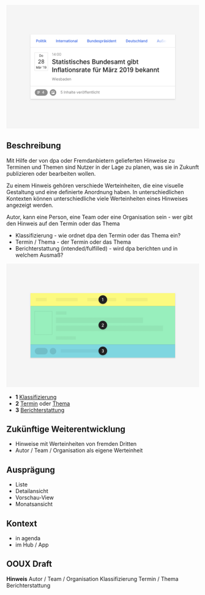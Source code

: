![](./Hinweis.png)

## Beschreibung
Mit Hilfe der von dpa oder Fremdanbietern gelieferten Hinweise zu Terminen und Themen sind Nutzer in der Lage zu planen, was sie in Zukunft publizieren oder bearbeiten wollen.

Zu einem Hinweis gehören verschiede Werteinheiten, die eine visuelle Gestaltung und eine definierte Anordnung haben. In unterschiedlichen Kontexten können unterschiedliche viele Werteinheiten  eines Hinweises angezeigt werden.

Autor, kann eine Person, eine Team oder eine Organisation sein - wer gibt den Hinweis auf den Termin oder das Thema

- Klassifizierung - wie ordnet dpa den Termin oder das Thema ein?
- Termin / Thema - der Termin oder das Thema
- Berichterstattung (intended/fulfilled) - wird dpa berichten und in welchem Ausmaß?

![](./Spezifikation.png)

- **1** [Klassifizierung](../../Werteinheiten/Klassifizierung)  
- **2** [Termin](../../Werteinheiten/Termin) oder [Thema](../../Werteinheiten/Thema)
- **3** [Berichterstattung](../../Werteinheiten/Berichterstattung)  

## Zukünftige Weiterentwicklung
* Hinweise mit Werteinheiten von fremden Dritten
* Autor / Team / Organisation als eigene Werteinheit



## Ausprägung
* Liste
* Detailansicht
* Vorschau-View
* Monatsansicht


## Kontext
* in agenda
* im Hub / App



## OOUX Draft
**Hinweis**
Autor / Team / Organisation
Klassifizierung
Termin / Thema
Berichterstattung
